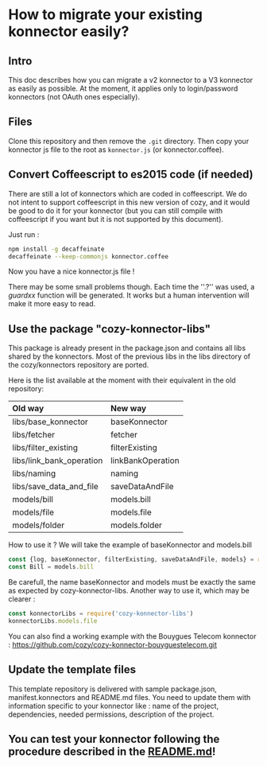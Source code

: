 # How to migrate your existing konnector easily?

## Intro

This doc describes how you can migrate a v2 konnector to a V3 konnector as easily as possible. At
the moment, it applies only to login/password konnectors (not OAuth ones especially).

## Files

Clone this repository and then remove the ```.git``` directory. Then copy your konnector js file to the root as ```konnector.js``` (or konnector.coffee).

## Convert Coffeescript to es2015 code (if needed)

There are still a lot of konnectors which are coded in coffeescript. We do not intent to support
coffeescript in this new version of cozy, and it would be good to do it for your konnector (but you
can still compile with coffeescript if you want but it is not supported by this document).

Just run :

```sh
npm install -g decaffeinate
decaffeinate --keep-commonjs konnector.coffee
```

Now you have a nice konnector.js file !

There may be some small problems though. Each time the ''.?'' was used, a _guardxx_ function will be generated. It works but a human
intervention will make it more easy to read.

## Use the package "cozy-konnector-libs"

This package is already present in the package.json and contains all libs shared by the konnectors.
Most of the previous libs in the libs directory of the cozy/konnectors repository are ported.

Here is the list available at the moment with their equivalent in the old repository:

| Old way                  | New way           |
|:-------------------------|:------------------|
| libs/base_konnector      | baseKonnector     |
| libs/fetcher             | fetcher           |
| libs/filter_existing     | filterExisting    |
| libs/link_bank_operation | linkBankOperation |
| libs/naming              | naming            |
| libs/save_data_and_file  | saveDataAndFile   |
| models/bill              | models.bill       |
| models/file              | models.file       |
| models/folder            | models.folder     |

How to use it ? We will take the example of baseKonnector and models.bill

```javascript
const {log, baseKonnector, filterExisting, saveDataAndFile, models} = require('cozy-konnector-libs')
const Bill = models.bill
```

Be carefull, the name baseKonnector and models must be exactly the same as expected by
cozy-konnector-libs. Another way to use it, which may be clearer :

```javascript
const konnectorLibs = require('cozy-konnector-libs')
konnectorLibs.models.file
```

You can also find a working example with the Bouygues Telecom konnector :
https://github.com/cozy/cozy-konnector-bouyguestelecom.git

## Update the template files

This template repository is delivered with sample package.json, manifest.konnectors and README.md files. You need to update them with information specific to your konnector like : name of the project, dependencies, needed permissions, description of the project.

## You can test your konnector following the procedure described in the [README.md](README)!
